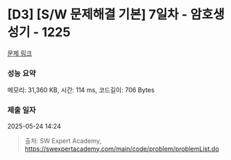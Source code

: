 # [D3] [S/W 문제해결 기본] 7일차 - 암호생성기 - 1225 

[문제 링크](https://swexpertacademy.com/main/code/problem/problemDetail.do?contestProbId=AV14uWl6AF0CFAYD) 

### 성능 요약

메모리: 31,360 KB, 시간: 114 ms, 코드길이: 706 Bytes

### 제출 일자

2025-05-24 14:24



> 출처: SW Expert Academy, https://swexpertacademy.com/main/code/problem/problemList.do
